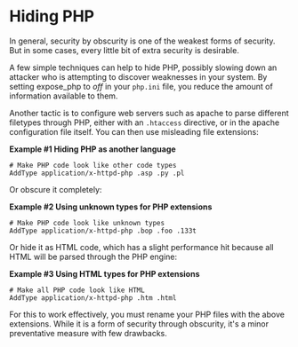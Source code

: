 Hiding PHP
==========

In general, security by obscurity is one of the weakest forms of
security. But in some cases, every little bit of extra security is
desirable.

A few simple techniques can help to hide PHP, possibly slowing down an
attacker who is attempting to discover weaknesses in your system. By
setting expose\_php to *off* in your `php.ini` file, you reduce the
amount of information available to them.

Another tactic is to configure web servers such as apache to parse
different filetypes through PHP, either with an `.htaccess` directive,
or in the apache configuration file itself. You can then use misleading
file extensions:

**Example \#1 Hiding PHP as another language**

``` apache-conf
# Make PHP code look like other code types
AddType application/x-httpd-php .asp .py .pl
```

Or obscure it completely:

**Example \#2 Using unknown types for PHP extensions**

``` apache-conf
# Make PHP code look like unknown types
AddType application/x-httpd-php .bop .foo .133t
```

Or hide it as HTML code, which has a slight performance hit because all
HTML will be parsed through the PHP engine:

**Example \#3 Using HTML types for PHP extensions**

``` apache-conf
# Make all PHP code look like HTML
AddType application/x-httpd-php .htm .html
```

For this to work effectively, you must rename your PHP files with the
above extensions. While it is a form of security through obscurity, it's
a minor preventative measure with few drawbacks.
